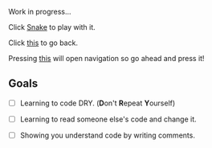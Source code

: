 Work in progress...


Click [Snake](https://scenoxmans.github.io/learning-frontend/exercises/2.mastering-javascript/2.snake) to play with it.

Click [this](https://github.com/scenoxmans/learning-frontend/exercises/) to go back.

Pressing [this](https://scenoxmans.github.io/learning-frontend/) will open navigation so go ahead and press it!


## Goals

- [ ] Learning to code DRY. (**D**on't **R**epeat **Y**ourself)
- [ ] Learning to read someone else's code and change it.
- [ ] Showing you understand code by writing comments.







	
